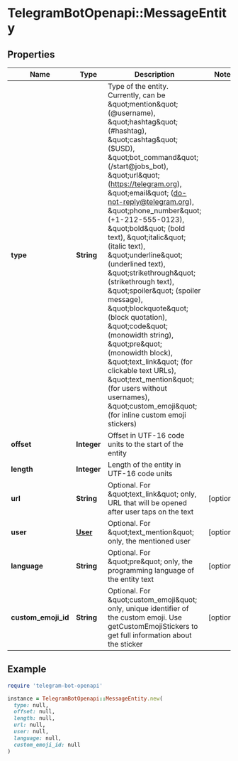 # TelegramBotOpenapi::MessageEntity

## Properties

| Name | Type | Description | Notes |
| ---- | ---- | ----------- | ----- |
| **type** | **String** | Type of the entity. Currently, can be \&quot;mention\&quot; (@username), \&quot;hashtag\&quot; (#hashtag), \&quot;cashtag\&quot; ($USD), \&quot;bot_command\&quot; (/start@jobs_bot), \&quot;url\&quot; (https://telegram.org), \&quot;email\&quot; (do-not-reply@telegram.org), \&quot;phone_number\&quot; (+1-212-555-0123), \&quot;bold\&quot; (bold text), \&quot;italic\&quot; (italic text), \&quot;underline\&quot; (underlined text), \&quot;strikethrough\&quot; (strikethrough text), \&quot;spoiler\&quot; (spoiler message), \&quot;blockquote\&quot; (block quotation), \&quot;code\&quot; (monowidth string), \&quot;pre\&quot; (monowidth block), \&quot;text_link\&quot; (for clickable text URLs), \&quot;text_mention\&quot; (for users without usernames), \&quot;custom_emoji\&quot; (for inline custom emoji stickers) |  |
| **offset** | **Integer** | Offset in UTF-16 code units to the start of the entity |  |
| **length** | **Integer** | Length of the entity in UTF-16 code units |  |
| **url** | **String** | Optional. For \&quot;text_link\&quot; only, URL that will be opened after user taps on the text | [optional] |
| **user** | [**User**](User.md) | Optional. For \&quot;text_mention\&quot; only, the mentioned user | [optional] |
| **language** | **String** | Optional. For \&quot;pre\&quot; only, the programming language of the entity text | [optional] |
| **custom_emoji_id** | **String** | Optional. For \&quot;custom_emoji\&quot; only, unique identifier of the custom emoji. Use getCustomEmojiStickers to get full information about the sticker | [optional] |

## Example

```ruby
require 'telegram-bot-openapi'

instance = TelegramBotOpenapi::MessageEntity.new(
  type: null,
  offset: null,
  length: null,
  url: null,
  user: null,
  language: null,
  custom_emoji_id: null
)
```

